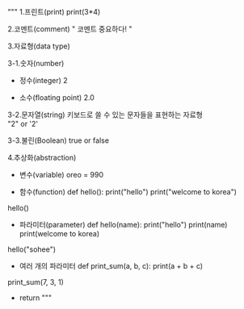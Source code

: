 """
1.프린트(print)
print(3*4)

2.코멘트(comment)
" 코멘트 중요하다! "

3.자료형(data type)

3-1.숫자(number)

* 정수(integer)
2

* 소수(floating point)
2.0

3-2.문자열(string)
키보드로 쓸 수 있는 문자들을 표현하는 자료형  
"2" or '2'

3-3.불린(Boolean)
true or false

4.추상화(abstraction)

* 변수(variable)
oreo = 990

* 함수(function)
def hello():
    print("hello")
    print("welcome to korea")

hello()

* 파라미터(parameter)
def hello(name):
    print("hello")
    print(name)
    print(welcome to korea)

hello("sohee")

* 여러 개의 파라미터
def print_sum(a, b, c):
    print(a + b + c)

print_sum(7, 3, 1)

* return
"""

